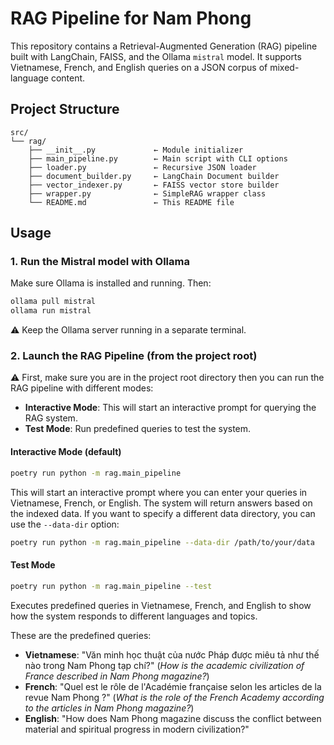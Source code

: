 # RAG Pipeline for Nam Phong

This repository contains a Retrieval-Augmented Generation (RAG) pipeline built with LangChain, FAISS, and the Ollama `mistral` model. It supports Vietnamese, French, and English queries on a JSON corpus of mixed-language content.

## Project Structure

```
src/
└── rag/
    ├── __init__.py             ← Module initializer
    ├── main_pipeline.py        ← Main script with CLI options
    ├── loader.py               ← Recursive JSON loader
    ├── document_builder.py     ← LangChain Document builder
    ├── vector_indexer.py       ← FAISS vector store builder
    ├── wrapper.py              ← SimpleRAG wrapper class
    └── README.md               ← This README file
```

## Usage

### 1. **Run the Mistral model with Ollama**

   Make sure Ollama is installed and running. Then:

   ```bash
   ollama pull mistral
   ollama run mistral
   ```

   ⚠️ Keep the Ollama server running in a separate terminal.


### 2. **Launch the RAG Pipeline (from the project root)**

⚠️ First, make sure you are in the project root directory then you can run the RAG pipeline with different modes:

- **Interactive Mode**: This will start an interactive prompt for querying the RAG system.
- **Test Mode**: Run predefined queries to test the system.

#### Interactive Mode (default)

```bash
poetry run python -m rag.main_pipeline
```
This will start an interactive prompt where you can enter your queries in Vietnamese, French, or English. The system will return answers based on the indexed data.
If you want to specify a different data directory, you can use the `--data-dir` option:

```bash
poetry run python -m rag.main_pipeline --data-dir /path/to/your/data
```

#### Test Mode

```bash
poetry run python -m rag.main_pipeline --test
```

Executes predefined queries in Vietnamese, French, and English to show how the system responds to different languages and topics.

These are the predefined queries:
* **Vietnamese**: "Văn minh học thuật của nước Pháp được miêu tả như thế nào trong Nam Phong tạp chí?" (*How is the academic civilization of France described in Nam Phong magazine?*)
* **French**: "Quel est le rôle de l'Académie française selon les articles de la revue Nam Phong ?" (*What is the role of the French Academy according to the articles in Nam Phong magazine?*)
* **English**: "How does Nam Phong magazine discuss the conflict between material and spiritual progress in modern civilization?"
